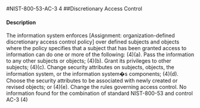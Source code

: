 #NIST-800-53-AC-3 4
##Discretionary Access Control
#### Description
The information system enforces [Assignment: organization-defined discretionary access control policy] over defined subjects and objects where the policy specifies that a subject that has been granted access to information can do one or more of the following:
   (4)(a).  Pass the  information to any other subjects or objects;
   (4)(b).  Grant its privileges to other subjects;
   (4)(c).  Change security attributes on subjects, objects, the information system, or the information system�s components;
   (4)(d).  Choose the security attributes to be associated with newly created or revised objects; or
   (4)(e).  Change the rules governing access control.
No information found for the combination of standard NIST-800-53 and control AC-3 (4)
